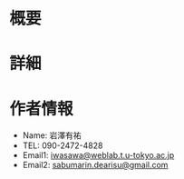 # 概要 #

# 詳細 #

# 作者情報 #
* Name: 岩澤有祐
* TEL: 090-2472-4828
* Email1: iwasawa@weblab.t.u-tokyo.ac.jp
* Email2: sabumarin.dearisu@gmail.com


